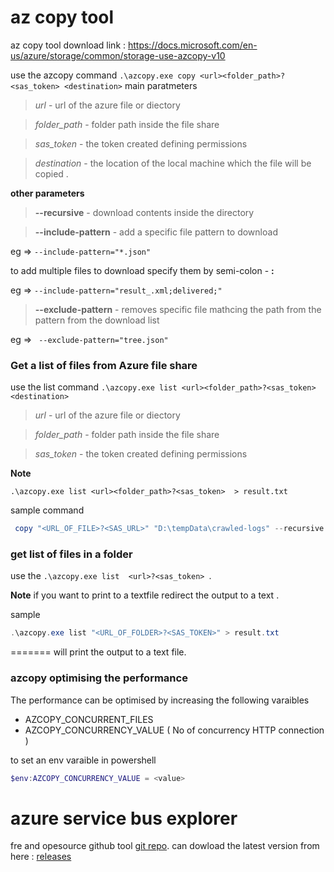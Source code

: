 # az copy tool

az copy tool download link : https://docs.microsoft.com/en-us/azure/storage/common/storage-use-azcopy-v10

use the azcopy command ``` .\azcopy.exe copy <url><folder_path>?<sas_token> <destination> ```
main paratmeters 
>  *url* - url of the azure file or diectory 

> *folder_path* - folder path inside the file share 

> *sas_token* - the token created defining permissions 

> *destination* - the location of the local machine which the file will be copied . 

**other parameters**
> **--recursive** - download contents inside the directory 

> **--include-pattern**  - add a specific file pattern to download 

eg =>  ```--include-pattern="*.json"```

to add multiple files to download specify them by semi-colon - **:**

eg =>  ```--include-pattern="result_.xml;delivered;"```

> **--exclude-pattern**  - removes specific file mathcing the path from the pattern from the download list 

eg => ``` --exclude-pattern="tree.json"```

### Get a list of files from Azure file share 

use the list command ``` .\azcopy.exe list <url><folder_path>?<sas_token> <destination> ```

>  *url* - url of the azure file or diectory 

> *folder_path* - folder path inside the file share 

> *sas_token* - the token created defining permissions 


**Note**

``` .\azcopy.exe list <url><folder_path>?<sas_token>  > result.txt ```



sample command 
```powershell
 copy "<URL_OF_FILE>?<SAS_URL>" "D:\tempData\crawled-logs" --recursive --check-length=false --include-pattern="*.json" --exclude-pattern="tree.json"
 ```

### get list of files in a folder ### 

use the ```.\azcopy.exe list  <url>?<sas_token> ```. 

**Note** if you want to print to a textfile redirect the output to a text . 

sample 
```powershell 
.\azcopy.exe list "<URL_OF_FOLDER>?<SAS_TOKEN>" > result.txt
```
=======
will print the output to a text file.

### azcopy optimising the performance
The performance can be optimised by increasing the following varaibles 
- AZCOPY_CONCURRENT_FILES 
- AZCOPY_CONCURRENCY_VALUE ( No of concurrency HTTP connection )

to set an env varaible in powershell 
```powershell
$env:AZCOPY_CONCURRENCY_VALUE = <value>
```

# azure service bus explorer 
fre and opesource github tool [git repo](https://github.com/paolosalvatori/ServiceBusExplorer). 
can dowload the latest version from here : [releases](https://github.com/paolosalvatori/ServiceBusExplorer/releases)